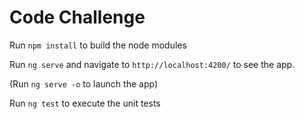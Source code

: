 # Code Challenge

Run `npm install` to build the node modules

Run `ng serve` and navigate to `http://localhost:4200/` to see the app.

(Run `ng serve -o` to launch the app) 

Run `ng test` to execute the unit tests 